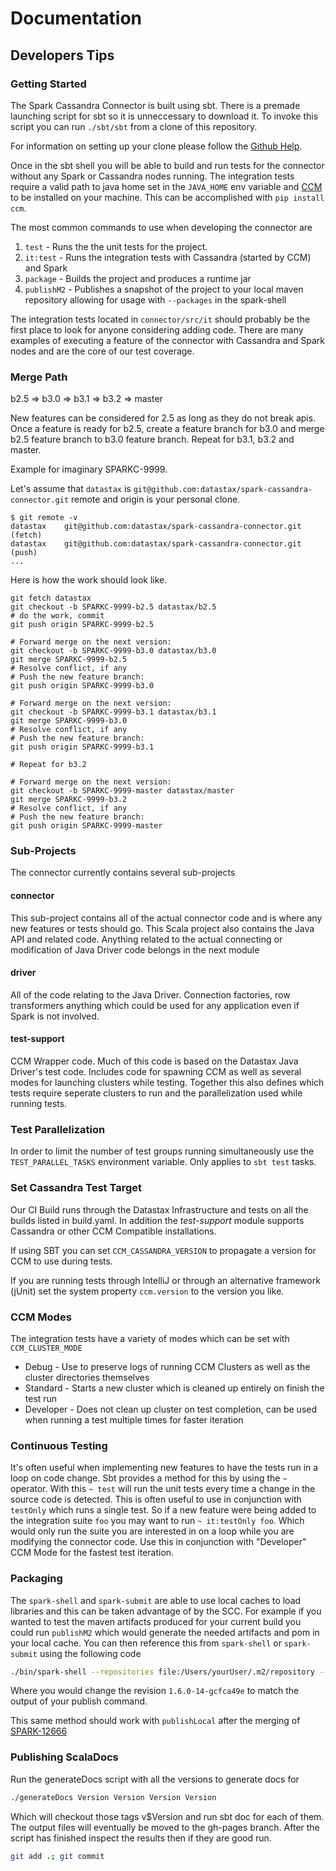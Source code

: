# Documentation

## Developers Tips

### Getting Started

The Spark Cassandra Connector is built using sbt. There is a premade
launching script for sbt so it is unneccessary to download it. To invoke
this script you can run `./sbt/sbt` from a clone of this repository.

For information on setting up your clone please follow the [Github 
Help](https://help.github.com/articles/cloning-a-repository/).

Once in the sbt shell you will be able to build and run tests for the
connector without any Spark or Cassandra nodes running. The integration tests 
require a valid path to java home set in the `JAVA_HOME` env variable and 
[CCM](https://github.com/riptano/ccm) to be installed on your machine. 
This can be accomplished with `pip install ccm`.
 
The most common commands to use when developing the connector are

1. `test` - Runs the the unit tests for the project.
2. `it:test` - Runs the integration tests with Cassandra (started by CCM) and Spark
3. `package` - Builds the project and produces a runtime jar
4. `publishM2` - Publishes a snapshot of the project to your local maven repository allowing for usage with `--packages` in the spark-shell

The integration tests located in `connector/src/it` should
probably be the first place to look for anyone considering adding code.
There are many examples of executing a feature of the connector with
Cassandra and Spark nodes and are the core of our test coverage.

### Merge Path

b2.5 => b3.0 => b3.1 => b3.2 => master

New features can be considered for 2.5 as long as they do not break apis.
Once a feature is ready for b2.5, create a feature branch for b3.0 and merge
b2.5 feature branch to b3.0 feature branch. Repeat for b3.1, b3.2 and master. 

Example for imaginary SPARKC-9999.

Let's assume that `datastax` is `git@github.com:datastax/spark-cassandra-connector.git` remote 
and origin is your personal clone.
```shell
$ git remote -v
datastax	git@github.com:datastax/spark-cassandra-connector.git (fetch)
datastax	git@github.com:datastax/spark-cassandra-connector.git (push)
...
```

Here is how the work should look like.

```shell
git fetch datastax
git checkout -b SPARKC-9999-b2.5 datastax/b2.5
# do the work, commit
git push origin SPARKC-9999-b2.5
 
# Forward merge on the next version:
git checkout -b SPARKC-9999-b3.0 datastax/b3.0
git merge SPARKC-9999-b2.5
# Resolve conflict, if any
# Push the new feature branch:
git push origin SPARKC-9999-b3.0

# Forward merge on the next version:
git checkout -b SPARKC-9999-b3.1 datastax/b3.1
git merge SPARKC-9999-b3.0
# Resolve conflict, if any
# Push the new feature branch:
git push origin SPARKC-9999-b3.1

# Repeat for b3.2
 
# Forward merge on the next version:
git checkout -b SPARKC-9999-master datastax/master
git merge SPARKC-9999-b3.2
# Resolve conflict, if any
# Push the new feature branch:
git push origin SPARKC-9999-master
```

### Sub-Projects

The connector currently contains several sub-projects

#### connector
This sub-project contains all of the actual connector code and is where
any new features or tests should go. This Scala project also contains the
Java API and related code. Anything related to the actual connecting or modification
of Java Driver code belongs in the next module

#### driver
All of the code relating to the Java Driver. Connection factories, row transformers
anything which could be used for any application even if Spark is not involved.


#### test-support
CCM Wrapper code. Much of this code is based on the Datastax Java Driver's test code. 
Includes code for spawning CCM as well as several modes for launching clusters
while testing. Together this also defines which tests require seperate clusters to
run and the parallelization used while running tests.

### Test Parallelization

In order to limit the number of test groups running simultaneously use the
`TEST_PARALLEL_TASKS` environment variable. Only applies to `sbt test` tasks.

### Set Cassandra Test Target
Our CI Build runs through the Datastax Infrastructure and tests on all the builds
listed in build.yaml. In addition the _test-support_ module supports Cassandra
or other CCM Compatible installations.

If using SBT you can set
`CCM_CASSANDRA_VERSION` to propagate a version for CCM to use during tests.

If you are running tests through IntelliJ or through an alternative framework (jUnit)
set the system property `ccm.version` to the version you like.

### CCM Modes
The integration tests have a variety of modes which can be set with `CCM_CLUSTER_MODE`

* Debug - Use to preserve logs of running CCM Clusters as well as the cluster directories themselves
* Standard - Starts a new cluster which is cleaned up entirely on finish the test run
* Developer - Does not clean up cluster on test completion, can be used when running a test multiple times for faster iteration

### Continuous Testing

It's often useful when implementing new features to have the tests run
in a loop on code change. Sbt provides a method for this by using the
`~` operator. With this `~ test` will run the unit tests every time a
change in the source code is detected. This is often useful to use in
conjunction with `testOnly` which runs a single test. So if a new feature
were being added to the integration suite `foo` you may want to run
`~ it:testOnly foo`. Which would only run the suite you are interested in
on a loop while you are modifying the connector code. Use this in conjunction
with "Developer" CCM Mode for the fastest test iteration.

### Packaging

The `spark-shell` and `spark-submit` are able to use local caches to load
libraries and this can be taken advantage of by the SCC. For example
if you wanted to test the maven artifacts produced for your current build
you could run `publishM2` which would generate the needed artifacts and
pom in your local cache. You can then reference this from `spark-shell`
or `spark-submit` using the following code 
```bash
./bin/spark-shell --repositories file:/Users/yourUser/.m2/repository --packages com.datastax.spark:spark-cassandra-connector_2.10:1.6.0-14-gcfca49e
```
Where you would change the revision `1.6.0-14-gcfca49e` to match the output
of your publish command. 

This same method should work with `publishLocal`
after the merging of [SPARK-12666](https://issues.apache.org/jira/browse/SPARK-12666)


### Publishing ScalaDocs

Run the generateDocs script with all the versions to generate docs for

```bash
./generateDocs Version Version Version Version
```
Which will checkout those tags v$Version and run sbt doc for each of them.
The output files will eventually be moved to the gh-pages branch. After the
script has finished inspect the results then if they are good run.

```bash
git add .; git commit
```
